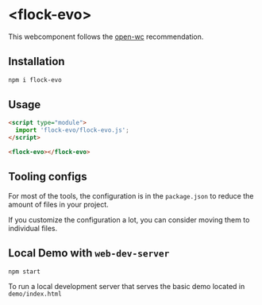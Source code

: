 # \<flock-evo>

This webcomponent follows the [open-wc](https://github.com/open-wc/open-wc) recommendation.

## Installation

```bash
npm i flock-evo
```

## Usage

```html
<script type="module">
  import 'flock-evo/flock-evo.js';
</script>

<flock-evo></flock-evo>
```



## Tooling configs

For most of the tools, the configuration is in the `package.json` to reduce the amount of files in your project.

If you customize the configuration a lot, you can consider moving them to individual files.

## Local Demo with `web-dev-server`

```bash
npm start
```

To run a local development server that serves the basic demo located in `demo/index.html`
